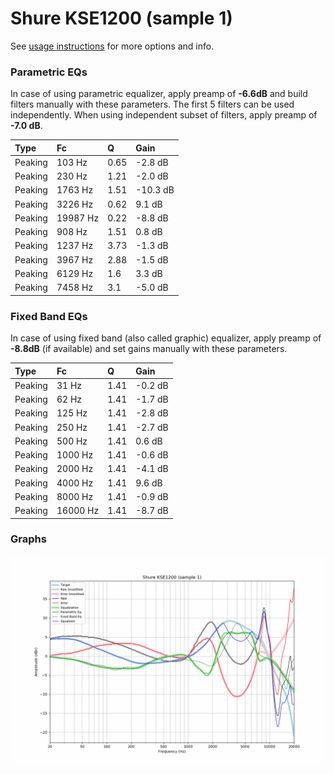 # Shure KSE1200 (sample 1)
See [usage instructions](https://github.com/jaakkopasanen/AutoEq#usage) for more options and info.

### Parametric EQs
In case of using parametric equalizer, apply preamp of **-6.6dB** and build filters manually
with these parameters. The first 5 filters can be used independently.
When using independent subset of filters, apply preamp of **-7.0 dB**.

| Type    | Fc       |    Q | Gain     |
|:--------|:---------|:-----|:---------|
| Peaking | 103 Hz   | 0.65 | -2.8 dB  |
| Peaking | 230 Hz   | 1.21 | -2.0 dB  |
| Peaking | 1763 Hz  | 1.51 | -10.3 dB |
| Peaking | 3226 Hz  | 0.62 | 9.1 dB   |
| Peaking | 19987 Hz | 0.22 | -8.8 dB  |
| Peaking | 908 Hz   | 1.51 | 0.8 dB   |
| Peaking | 1237 Hz  | 3.73 | -1.3 dB  |
| Peaking | 3967 Hz  | 2.88 | -1.5 dB  |
| Peaking | 6129 Hz  | 1.6  | 3.3 dB   |
| Peaking | 7458 Hz  | 3.1  | -5.0 dB  |

### Fixed Band EQs
In case of using fixed band (also called graphic) equalizer, apply preamp of **-8.8dB**
(if available) and set gains manually with these parameters.

| Type    | Fc       |    Q | Gain    |
|:--------|:---------|:-----|:--------|
| Peaking | 31 Hz    | 1.41 | -0.2 dB |
| Peaking | 62 Hz    | 1.41 | -1.7 dB |
| Peaking | 125 Hz   | 1.41 | -2.8 dB |
| Peaking | 250 Hz   | 1.41 | -2.7 dB |
| Peaking | 500 Hz   | 1.41 | 0.6 dB  |
| Peaking | 1000 Hz  | 1.41 | -0.6 dB |
| Peaking | 2000 Hz  | 1.41 | -4.1 dB |
| Peaking | 4000 Hz  | 1.41 | 9.6 dB  |
| Peaking | 8000 Hz  | 1.41 | -0.9 dB |
| Peaking | 16000 Hz | 1.41 | -8.7 dB |

### Graphs
![](./Shure%20KSE1200%20(sample%201).png)